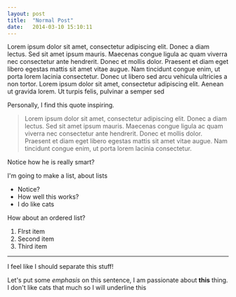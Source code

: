 ```yaml
---
layout: post
title:  "Normal Post"
date:   2014-03-10 15:10:11
---
```

Lorem ipsum dolor sit amet, consectetur adipiscing elit. Donec a diam lectus. Sed sit amet ipsum mauris. Maecenas congue ligula ac quam viverra nec consectetur ante hendrerit. Donec et mollis dolor. Praesent et diam eget libero egestas mattis sit amet vitae augue. Nam tincidunt congue enim, ut porta lorem lacinia consectetur. Donec ut libero sed arcu vehicula ultricies a non tortor. Lorem ipsum dolor sit amet, consectetur adipiscing elit. Aenean ut gravida lorem. Ut turpis felis, pulvinar a semper sed

Personally, I find this quote inspiring.

> Lorem ipsum dolor sit amet, consectetur adipiscing elit. Donec a diam lectus. Sed sit amet ipsum mauris. Maecenas congue ligula ac quam viverra nec consectetur ante hendrerit. Donec et mollis dolor. Praesent et diam eget libero egestas mattis sit amet vitae augue. Nam tincidunt congue enim, ut porta lorem lacinia consectetur.

Notice how he is really smart?

I'm going to make a list, about lists

- Notice?
- How well this works?
- I do like cats

How about an ordered list?

1. FIrst item
2. Second item
3. Third item

***

I feel like I should separate this stuff!

Let's put some *emphasis* on this sentence, I am passionate about **this** thing. I don't like cats that much so I will underline this